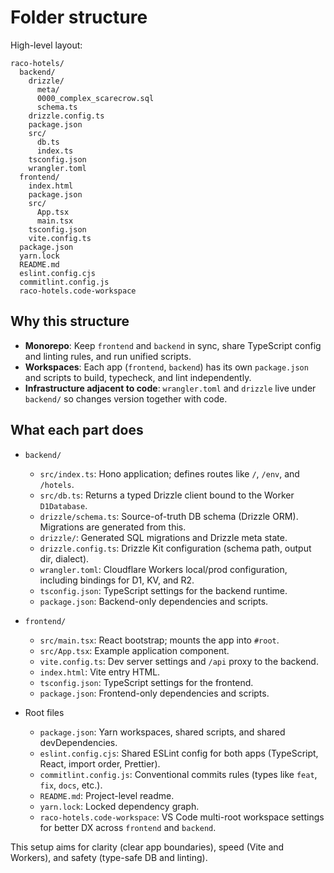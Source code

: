 # Folder structure

High-level layout:

```text
raco-hotels/
  backend/
    drizzle/
      meta/
      0000_complex_scarecrow.sql
      schema.ts
    drizzle.config.ts
    package.json
    src/
      db.ts
      index.ts
    tsconfig.json
    wrangler.toml
  frontend/
    index.html
    package.json
    src/
      App.tsx
      main.tsx
    tsconfig.json
    vite.config.ts
  package.json
  yarn.lock
  README.md
  eslint.config.cjs
  commitlint.config.js
  raco-hotels.code-workspace
```

## Why this structure

- **Monorepo**: Keep `frontend` and `backend` in sync, share TypeScript config and linting rules, and run unified scripts.
- **Workspaces**: Each app (`frontend`, `backend`) has its own `package.json` and scripts to build, typecheck, and lint independently.
- **Infrastructure adjacent to code**: `wrangler.toml` and `drizzle` live under `backend/` so changes version together with code.

## What each part does

- `backend/`
  - `src/index.ts`: Hono application; defines routes like `/`, `/env`, and `/hotels`.
  - `src/db.ts`: Returns a typed Drizzle client bound to the Worker `D1Database`.
  - `drizzle/schema.ts`: Source-of-truth DB schema (Drizzle ORM). Migrations are generated from this.
  - `drizzle/`: Generated SQL migrations and Drizzle meta state.
  - `drizzle.config.ts`: Drizzle Kit configuration (schema path, output dir, dialect).
  - `wrangler.toml`: Cloudflare Workers local/prod configuration, including bindings for D1, KV, and R2.
  - `tsconfig.json`: TypeScript settings for the backend runtime.
  - `package.json`: Backend-only dependencies and scripts.

- `frontend/`
  - `src/main.tsx`: React bootstrap; mounts the app into `#root`.
  - `src/App.tsx`: Example application component.
  - `vite.config.ts`: Dev server settings and `/api` proxy to the backend.
  - `index.html`: Vite entry HTML.
  - `tsconfig.json`: TypeScript settings for the frontend.
  - `package.json`: Frontend-only dependencies and scripts.

- Root files
  - `package.json`: Yarn workspaces, shared scripts, and shared devDependencies.
  - `eslint.config.cjs`: Shared ESLint config for both apps (TypeScript, React, import order, Prettier).
  - `commitlint.config.js`: Conventional commits rules (types like `feat`, `fix`, `docs`, etc.).
  - `README.md`: Project-level readme.
  - `yarn.lock`: Locked dependency graph.
  - `raco-hotels.code-workspace`: VS Code multi-root workspace settings for better DX across `frontend` and `backend`.

This setup aims for clarity (clear app boundaries), speed (Vite and Workers), and safety (type-safe DB and linting).
